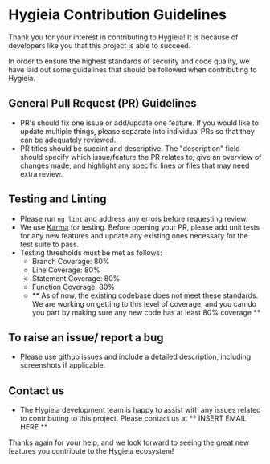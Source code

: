 # Hygieia Contribution Guidelines

Thank you for your interest in contributing to Hygieia! It is because of developers like you that this project is able to succeed.

In order to ensure the highest standards of security and code quality, we have laid out some guidelines that should be followed when contributing to Hygieia.

## General Pull Request (PR) Guidelines

* PR's should fix one issue or add/update one feature. If you would like to update multiple things, please separate into individual PRs so that they can be adequately reviewed.
* PR titles should be succint and descriptive. The "description" field should specify which issue/feature the PR relates to, give an overview of changes made, and highlight any specific lines or files that may need extra review.

## Testing and Linting
* Please run ```ng lint``` and address any errors before requesting review.
* We use [Karma](https://karma-runner.github.io/latest/index.html) for testing. Before opening your PR, please add unit tests for any new features and update any existing ones necessary for the test suite to pass.
* Testing thresholds must be met as follows:
  * Branch Coverage: 80%
  * Line Coverage: 80%
  * Statement Coverage: 80%
  * Function Coverage: 80%
  *  ** As of now, the existing codebase does not meet these standards. We are working on getting to this level of coverage, and you can do you part by making sure any new code has at least 80% coverage **

## To raise an issue/ report a bug
* Please use github issues and include a detailed description, including screenshots if applicable.

## Contact us
* The Hygieia development team is happy to assist with any issues related to contributing to this project. Please contact us at ** INSERT EMAIL HERE **


Thanks again for your help, and we look forward to seeing the great new features you contribute to the Hygieia ecosystem!

